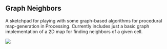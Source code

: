 ## Graph Neighbors

A sketchpad for playing with some graph-based algorithms for procedural map-generation in Processing. Currently includes just a basic graph implementation of a 2D map for finding neighbors of a given cell.

<img src="http://33.media.tumblr.com/720600b16334d4a4dca68dc5815f1337/tumblr_nkzf3yGhlb1tdqpqgo2_500.gif" />
